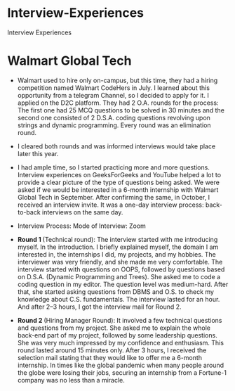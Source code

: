 # Interview-Experiences
Interview Experiences


# Walmart Global Tech 

- Walmart used to hire only on-campus, but this time, they had a hiring competition named Walmart CodeHers in July. I learned about this opportunity from a telegram Channel, so I decided to apply for it. I applied on the D2C platform.
They had 2 O.A. rounds for the process: The first one had 25 MCQ questions to be solved in 30 minutes and the second one consisted of 2 D.S.A. coding questions revolving upon strings and dynamic programming.
Every round was an elimination round.

- I cleared both rounds and was informed interviews would take place later this year.

- I had ample time, so I started practicing more and more questions. Interview experiences on GeeksForGeeks and YouTube helped a lot to provide a clear picture of the type of questions being asked.
We were asked if we would be interested in a 6-month internship with Walmart Global Tech in September. After confirming the same, in October, I received an interview invite. It was a one-day interview process: back-to-back interviews on the same day.

- Interview Process:
Mode of Interview: Zoom
- <b> Round 1 </b>(Technical round):
The interview started with me introducing myself. In the introduction. I briefly explained myself, the domain I am interested in, the internships I did, my projects, and my hobbies. The interviewer was very friendly, and she made me very comfortable. The interview started with questions on OOPS, followed by questions based on D.S.A. (Dynamic Programming and Trees). She asked me to code a coding question in my editor. The question level was medium-hard. After that, she started asking questions from DBMS and O.S. to check my knowledge about C.S. fundamentals. The interview lasted for an hour. And after 2–3 hours, I got the interview mail for Round 2.

- <b> Round 2 </b> (Hiring Manager Round):
It involved a few technical questions and questions from my project. She asked me to explain the whole back-end part of my project, followed by some leadership questions. She was very much impressed by my confidence and enthusiasm. This round lasted around 15 minutes only.
After 3 hours, I received the selection mail stating that they would like to offer me a 6-month internship. In times like the global pandemic when many people around the globe were losing their jobs, securing an internship from a Fortune-1 company was no less than a miracle.
